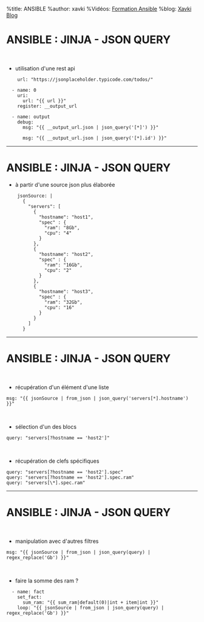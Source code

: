 %title: ANSIBLE
%author: xavki
%Vidéos: [Formation Ansible](https://www.youtube.com/playlist?list=PLn6POgpklwWoCpLKOSw3mXCqbRocnhrh-)
%blog: [Xavki Blog](https://xavki.blog)


# ANSIBLE : JINJA - JSON QUERY

<br>

* utilisation d'une rest api

```
    url: "https://jsonplaceholder.typicode.com/todos/"

  - name: 0
    uri:
      url: "{{ url }}"
    register: __output_url

  - name: output
    debug: 
      msg: "{{ __output_url.json | json_query('[*]') }}"
      
      msg: "{{ __output_url.json | json_query('[*].id') }}"
```

-------------------------------------------------------------------------------

# ANSIBLE : JINJA - JSON QUERY


* à partir d'une source json plus élaborée


```
    jsonSource: |
      {
        "servers": [
          {
            "hostname": "host1",
            "spec" : {
              "ram": "8Gb",
              "cpu": "4"
            }
          },
          {
            "hostname": "host2",
            "spec" : {
              "ram": "16Gb",
              "cpu": "2"
            }
          },
          {
            "hostname": "host3",
            "spec" : {
              "ram": "32Gb",
              "cpu": "16"
            }
          }
        ]
      }
```

-------------------------------------------------------------------------------

# ANSIBLE : JINJA - JSON QUERY


<br>

* récupération d'un élément d'une liste

```
msg: "{{ jsonSource | from_json | json_query('servers[*].hostname') }}"
```

<br>

* sélection d'un des blocs

```
query: "servers[?hostname == 'host2']"
```

<br>

* récupération de clefs spécifiques

```
query: "servers[?hostname == 'host2'].spec"
query: "servers[?hostname == 'host2'].spec.ram"
query: "servers[\*].spec.ram"
```

-------------------------------------------------------------------------------

# ANSIBLE : JINJA - JSON QUERY


<br>

* manipulation avec d'autres filtres

```
msg: "{{ jsonSource | from_json | json_query(query) | regex_replace('Gb') }}"
```

<br>

* faire la somme des ram ?

```
  - name: fact
    set_fact:
      sum_ram: "{{ sum_ram|default(0)|int + item|int }}"
    loop: "{{ jsonSource | from_json | json_query(query) | regex_replace('Gb') }}"
```
